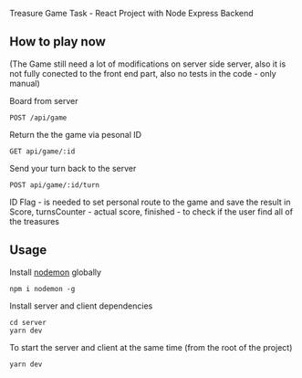 Treasure Game Task - React Project with Node Express Backend

## How to play now

(The Game still need a lot of modifications on server side server, also it is not fully conected to the front end part, also no tests in the code - only manual)

Board from server

```
POST /api/game
```

Return the the game via pesonal ID

```
GET api/game/:id
```

Send your turn back to the server

```
POST api/game/:id/turn
```

ID Flag - is needed to set personal route to the game and save the result in Score,
turnsCounter - actual score,
finished - to check if the user find all of the treasures

## Usage

Install [nodemon](https://github.com/remy/nodemon) globally

```
npm i nodemon -g
```

Install server and client dependencies

```
cd server
yarn dev
```

To start the server and client at the same time (from the root of the project)

```
yarn dev
```
